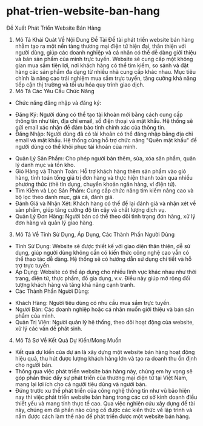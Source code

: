 # phat-trien-website-ban-hang
Đề Xuất Phát Triển Website Bán Hàng
1. Mô Tả Khái Quát Về Nội Dung Đề Tài
Đề tài phát triển website bán hàng nhằm tạo ra một nền tảng thương mại điện tử hiện đại, thân thiện với người dùng, giúp các doanh nghiệp và cá nhân có thể dễ dàng giới thiệu và bán sản phẩm của mình trực tuyến. Website sẽ cung cấp một không gian mua sắm tiện lợi, nơi khách hàng có thể tìm kiếm, so sánh và đặt hàng các sản phẩm đa dạng từ nhiều nhà cung cấp khác nhau. Mục tiêu chính là nâng cao trải nghiệm mua sắm trực tuyến, tăng cường khả năng tiếp cận thị trường và tối ưu hóa quy trình giao dịch.
2. Mô Tả Các Yêu Cầu Chức Năng
-	Chức năng đăng nhập và đăng ký:
+ Đăng Ký: Người dùng có thể tạo tài khoản mới bằng cách cung cấp thông tin như tên, địa chỉ email, số điện thoại và mật khẩu. Hệ thống sẽ gửi email xác nhận để đảm bảo tính chính xác của thông tin.
+ Đăng Nhập: Người dùng đã có tài khoản có thể đăng nhập bằng địa chỉ email và mật khẩu. Hệ thống cũng hỗ trợ chức năng "Quên mật khẩu" để người dùng có thể khôi phục tài khoản của mình.
-	Quản Lý Sản Phẩm: Cho phép người bán thêm, sửa, xóa sản phẩm, quản lý danh mục và tồn kho.
-	Giỏ Hàng và Thanh Toán: Hỗ trợ khách hàng thêm sản phẩm vào giỏ hàng, tính toán tổng giá trị đơn hàng và thực hiện thanh toán qua nhiều phương thức (thẻ tín dụng, chuyển khoản ngân hàng, ví điện tử).
-	Tìm Kiếm và Lọc Sản Phẩm: Cung cấp chức năng tìm kiếm nâng cao và bộ lọc theo danh mục, giá cả, đánh giá.
-	Đánh Giá và Nhận Xét: Khách hàng có thể để lại đánh giá và nhận xét về sản phẩm, giúp tăng cường độ tin cậy và chất lượng dịch vụ.
-	Quản Lý Đơn Hàng: Người bán có thể theo dõi tình trạng đơn hàng, xử lý đơn hàng và quản lý giao hàng.
3. Mô Tả Về Tính Sử Dụng, Áp Dụng, Các Thành Phần Người Dùng
-	Tính Sử Dụng: Website sẽ được thiết kế với giao diện thân thiện, dễ sử dụng, giúp người dùng không cần có kiến thức công nghệ cao vẫn có thể thao tác dễ dàng. Hệ thống sẽ có hướng dẫn sử dụng chi tiết và hỗ trợ trực tuyến.
-	Áp Dụng: Website có thể áp dụng cho nhiều lĩnh vực khác nhau như thời trang, điện tử, thực phẩm, đồ gia dụng, v.v. Điều này giúp mở rộng đối tượng khách hàng và tăng khả năng cạnh tranh.
-	Các Thành Phần Người Dùng:
+ Khách Hàng: Người tiêu dùng có nhu cầu mua sắm trực tuyến.
+ Người Bán: Các doanh nghiệp hoặc cá nhân muốn giới thiệu và bán sản phẩm của mình.
+ Quản Trị Viên: Người quản lý hệ thống, theo dõi hoạt động của website, xử lý các vấn đề phát sinh.
4. Mô Tả Sơ Về Kết Quả Dự Kiến/Mong Muốn
-	Kết quả dự kiến của dự án là xây dựng một website bán hàng hoạt động hiệu quả, thu hút được lượng khách hàng lớn và tạo ra doanh thu ổn định cho người bán. 
-	Thông qua việc phát triển website bán hàng này, chúng em hy vọng sẽ góp phần thúc đẩy sự phát triển của thương mại điện tử tại Việt Nam, mang lại lợi ích cho cả người tiêu dùng và người bán.
-	Đứng trước xu thế phát triển của công nghệ thông tin như vũ bão hiện nay thì việc phát triển website bán hàng  trong các cơ sở kinh doanh điều thiết yếu và mang tính thực tế cao. Qua việc nghiên cứu xây dựng đề tài này, chúng em đã phần nào củng cố được các kiến thức về lập trình và nắm được cách làm thế nào để phát triển được một website bán hàng. 

